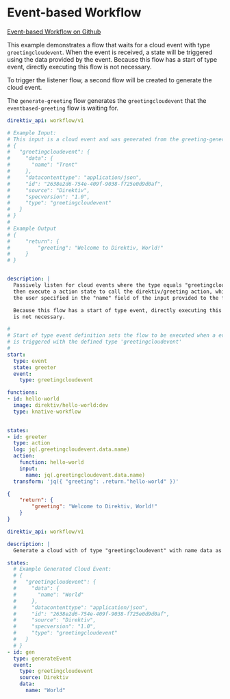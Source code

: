 # Event-based Workflow 
 [Event-based Workflow on Github](https://github.com/direktiv/direktiv-examples/tree/main/greeting-event-listener)

This example demonstrates a flow that waits for a cloud event with type `greetingcloudevent`. When the event is received, a state will be triggered using the data provided by the event. Because this flow has a start of type event, directly executing this flow is not necessary. 

To trigger the listener flow, a second flow will be created to generate the cloud event. 


The `generate-greeting` flow generates the `greetingcloudevent` that the `eventbased-greeting` flow is waiting for.


```yaml title="Listener Workflow"
direktiv_api: workflow/v1

# Example Input:
# This input is a cloud event and was generated from the greeting-generate flow.
# {
#   "greetingcloudevent": {
#     "data": {
#       "name": "Trent"
#     },
#     "datacontenttype": "application/json",
#     "id": "2638e2d6-754e-409f-9038-f725e0d9d0af",
#     "source": "Direktiv",
#     "specversion": "1.0",
#     "type": "greetingcloudevent"
#   }
# }
#
# Example Output
# {
#     "return": {
#         "greeting": "Welcome to Direktiv, World!"
#     }
# }


description: |
  Passively listen for cloud events where the type equals "greetingcloudevent" and
  then execute a action state to call the direktiv/greeting action, which 'greets' 
  the user specified in the "name" field of the input provided to the flow.

  Because this flow has a start of type event, directly executing this flow 
  is not necessary.

#
# Start of type event definition sets the flow to be executed when a event
# is triggered with the defined type 'greetingcloudevent'
#
start:
  type: event
  state: greeter
  event:
    type: greetingcloudevent

functions:
- id: hello-world
  image: direktiv/hello-world:dev
  type: knative-workflow

  
states:
- id: greeter
  type: action
  log: jq(.greetingcloudevent.data.name)
  action: 
    function: hello-world
    input: 
      name: jq(.greetingcloudevent.data.name)
  transform: 'jq({ "greeting": .return."hello-world" })'
```


```json title="Output"
{
    "return": {
        "greeting": "Welcome to Direktiv, World!"
    }
}
```


```yaml title="Generator Workflow"
direktiv_api: workflow/v1

description: |
  Generate a cloud with of type "greetingcloudevent" with name data as input.

states:
  # Example Generated Cloud Event:
  # {
  #   "greetingcloudevent": {
  #     "data": {
  #       "name": "World"
  #     },
  #     "datacontenttype": "application/json",
  #     "id": "2638e2d6-754e-409f-9038-f725e0d9d0af",
  #     "source": "Direktiv",
  #     "specversion": "1.0",
  #     "type": "greetingcloudevent"
  #   }
  # }
- id: gen
  type: generateEvent
  event:
    type: greetingcloudevent
    source: Direktiv
    data:
      name: "World"
```

